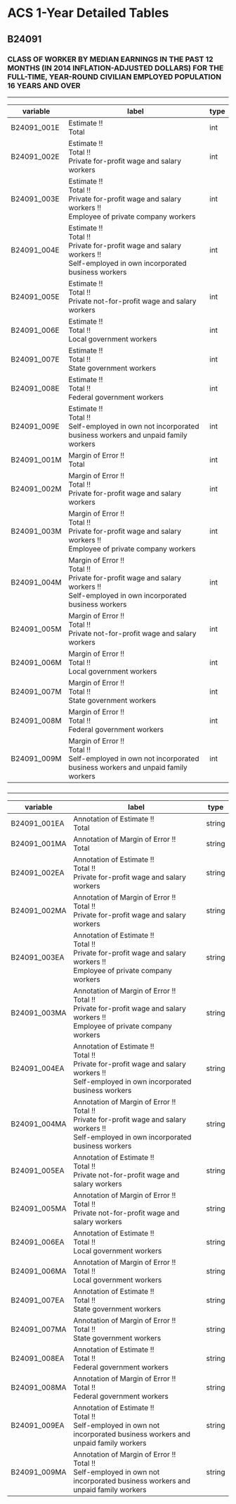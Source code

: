 # ACS 1-Year Detailed Tables

## B24091

### CLASS OF WORKER BY MEDIAN EARNINGS IN THE PAST 12 MONTHS (IN 2014 INFLATION-ADJUSTED DOLLARS) FOR THE FULL-TIME, YEAR-ROUND CIVILIAN EMPLOYED POPULATION 16 YEARS AND OVER

___

| variable | label | type |
| ----- | ----- | ----- |
| B24091_001E | Estimate !!<br>Total | int |
| B24091_002E | Estimate !!<br>Total !!<br>Private for-profit wage and salary workers | int |
| B24091_003E | Estimate !!<br>Total !!<br>Private for-profit wage and salary workers !!<br>Employee of private company workers | int |
| B24091_004E | Estimate !!<br>Total !!<br>Private for-profit wage and salary workers !!<br>Self-employed in own incorporated business workers | int |
| B24091_005E | Estimate !!<br>Total !!<br>Private not-for-profit wage and salary workers | int |
| B24091_006E | Estimate !!<br>Total !!<br>Local government workers | int |
| B24091_007E | Estimate !!<br>Total !!<br>State government workers | int |
| B24091_008E | Estimate !!<br>Total !!<br>Federal government workers | int |
| B24091_009E | Estimate !!<br>Total !!<br>Self-employed in own not incorporated business workers and unpaid family workers | int |
| B24091_001M | Margin of Error !!<br>Total | int |
| B24091_002M | Margin of Error !!<br>Total !!<br>Private for-profit wage and salary workers | int |
| B24091_003M | Margin of Error !!<br>Total !!<br>Private for-profit wage and salary workers !!<br>Employee of private company workers | int |
| B24091_004M | Margin of Error !!<br>Total !!<br>Private for-profit wage and salary workers !!<br>Self-employed in own incorporated business workers | int |
| B24091_005M | Margin of Error !!<br>Total !!<br>Private not-for-profit wage and salary workers | int |
| B24091_006M | Margin of Error !!<br>Total !!<br>Local government workers | int |
| B24091_007M | Margin of Error !!<br>Total !!<br>State government workers | int |
| B24091_008M | Margin of Error !!<br>Total !!<br>Federal government workers | int |
| B24091_009M | Margin of Error !!<br>Total !!<br>Self-employed in own not incorporated business workers and unpaid family workers | int |
### 

___

| variable | label | type |
| ----- | ----- | ----- |
| B24091_001EA | Annotation of Estimate !!<br>Total | string |
| B24091_001MA | Annotation of Margin of Error !!<br>Total | string |
| B24091_002EA | Annotation of Estimate !!<br>Total !!<br>Private for-profit wage and salary workers | string |
| B24091_002MA | Annotation of Margin of Error !!<br>Total !!<br>Private for-profit wage and salary workers | string |
| B24091_003EA | Annotation of Estimate !!<br>Total !!<br>Private for-profit wage and salary workers !!<br>Employee of private company workers | string |
| B24091_003MA | Annotation of Margin of Error !!<br>Total !!<br>Private for-profit wage and salary workers !!<br>Employee of private company workers | string |
| B24091_004EA | Annotation of Estimate !!<br>Total !!<br>Private for-profit wage and salary workers !!<br>Self-employed in own incorporated business workers | string |
| B24091_004MA | Annotation of Margin of Error !!<br>Total !!<br>Private for-profit wage and salary workers !!<br>Self-employed in own incorporated business workers | string |
| B24091_005EA | Annotation of Estimate !!<br>Total !!<br>Private not-for-profit wage and salary workers | string |
| B24091_005MA | Annotation of Margin of Error !!<br>Total !!<br>Private not-for-profit wage and salary workers | string |
| B24091_006EA | Annotation of Estimate !!<br>Total !!<br>Local government workers | string |
| B24091_006MA | Annotation of Margin of Error !!<br>Total !!<br>Local government workers | string |
| B24091_007EA | Annotation of Estimate !!<br>Total !!<br>State government workers | string |
| B24091_007MA | Annotation of Margin of Error !!<br>Total !!<br>State government workers | string |
| B24091_008EA | Annotation of Estimate !!<br>Total !!<br>Federal government workers | string |
| B24091_008MA | Annotation of Margin of Error !!<br>Total !!<br>Federal government workers | string |
| B24091_009EA | Annotation of Estimate !!<br>Total !!<br>Self-employed in own not incorporated business workers and unpaid family workers | string |
| B24091_009MA | Annotation of Margin of Error !!<br>Total !!<br>Self-employed in own not incorporated business workers and unpaid family workers | string |

